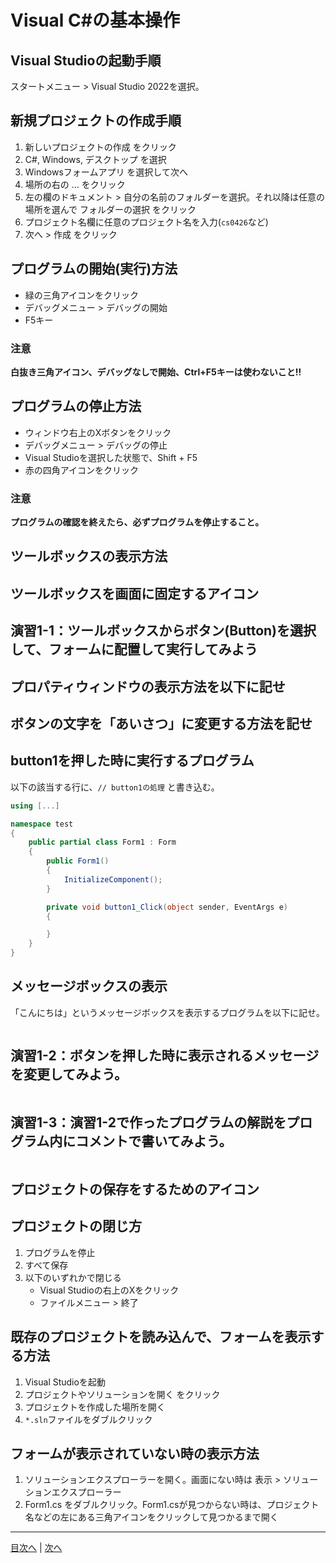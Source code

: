 # Visual C#の基本操作
## Visual Studioの起動手順

スタートメニュー > Visual Studio 2022を選択。

## 新規プロジェクトの作成手順
1. 新しいプロジェクトの作成 をクリック
2. C#, Windows, デスクトップ を選択
3. Windowsフォームアプリ を選択して次へ
4. 場所の右の ... をクリック
5. 左の欄のドキュメント > 自分の名前のフォルダーを選択。それ以降は任意の場所を選んで フォルダーの選択 をクリック
6. プロジェクト名欄に任意のプロジェクト名を入力(`cs0426`など)
7. 次へ > 作成 をクリック


## プログラムの開始(実行)方法
- 緑の三角アイコンをクリック
- デバッグメニュー > デバッグの開始
- F5キー

### 注意

**白抜き三角アイコン、デバッグなしで開始、Ctrl+F5キーは使わないこと!!**

## プログラムの停止方法
- ウィンドウ右上のXボタンをクリック
- デバッグメニュー > デバッグの停止
- Visual Studioを選択した状態で、Shift + F5
- 赤の四角アイコンをクリック

### 注意

**プログラムの確認を終えたら、必ずプログラムを停止すること。**

## ツールボックスの表示方法



## ツールボックスを画面に固定するアイコン



## 演習1-1：ツールボックスからボタン(Button)を選択して、フォームに配置して実行してみよう



## プロパティウィンドウの表示方法を以下に記せ



## ボタンの文字を「あいさつ」に変更する方法を記せ



## button1を押した時に実行するプログラム
以下の該当する行に、`// button1の処理` と書き込む。

```cs
using [...]

namespace test
{
    public partial class Form1 : Form
    {
        public Form1()
        {
            InitializeComponent();
        }

        private void button1_Click(object sender, EventArgs e)
        {

        }
    }
}
```

## メッセージボックスの表示
「こんにちは」というメッセージボックスを表示するプログラムを以下に記せ。

```cs

```

## 演習1-2：ボタンを押した時に表示されるメッセージを変更してみよう。

```cs

```

## 演習1-3：演習1-2で作ったプログラムの解説をプログラム内にコメントで書いてみよう。

```cs

```

## プロジェクトの保存をするためのアイコン



## プロジェクトの閉じ方

1. プログラムを停止
2. すべて保存
3. 以下のいずれかで閉じる
   - Visual Studioの右上のXをクリック
   - ファイルメニュー > 終了


## 既存のプロジェクトを読み込んで、フォームを表示する方法

1. Visual Studioを起動
2. プロジェクトやソリューションを開く をクリック
3. プロジェクトを作成した場所を開く
4. `*.sln`ファイルをダブルクリック

## フォームが表示されていない時の表示方法

1. ソリューションエクスプローラーを開く。画面にない時は 表示 > ソリューションエクスプローラー
2. Form1.cs をダブルクリック。Form1.csが見つからない時は、プロジェクト名などの左にある三角アイコンをクリックして見つかるまで開く


---

[目次へ](README.md#%E7%9B%AE%E6%AC%A1) | [次へ](README.md#%E3%83%97%E3%83%AD%E3%82%B0%E3%83%A9%E3%83%9F%E3%83%B3%E3%82%B0%E3%81%AE%E8%82%9D)
